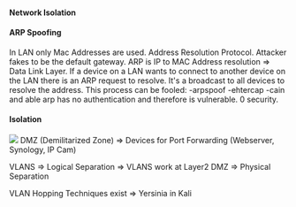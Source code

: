 #### Network Isolation

#### ARP Spoofing
In LAN only Mac Addresses are used. Address Resolution Protocol. Attacker fakes to be the default gateway.
ARP is IP to MAC Address resolution => Data Link Layer.
If a device on a LAN wants to connect to another device on the LAN there is an ARP request to resolve. It's a broadcast to all devices to resolve the address. This process can be fooled:
-arpspoof
-ehtercap
-cain and able
arp has no authentication and therefore is vulnerable. 0 security.

#### Isolation
![](images/isolation.png)
DMZ (Demilitarized Zone) => Devices for Port Forwarding (Webserver, Synology, IP Cam) 

VLANS => Logical Separation => VLANS work at Layer2
DMZ => Physical Separation

VLAN Hopping Techniques exist => Yersinia in Kali